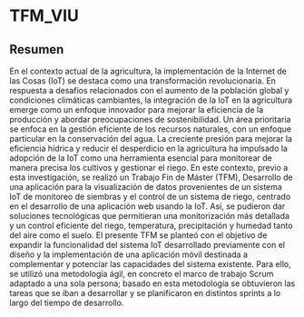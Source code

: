 # TFM_VIU

## Resumen
En el contexto actual de la agricultura, la implementación de la Internet de las Cosas (IoT) se destaca como una transformación revolucionaria. En respuesta a desafíos relacionados con el aumento de la población global y condiciones climáticas cambiantes, la integración de la IoT en la agricultura emerge como un enfoque innovador para mejorar la eficiencia de la producción y abordar preocupaciones de sostenibilidad. Un área prioritaria se enfoca en la gestión eficiente de los recursos naturales, con un enfoque particular en la conservación del agua. La creciente presión para mejorar la eficiencia hídrica y reducir el desperdicio en la agricultura ha impulsado la adopción de la IoT como una herramienta esencial para monitorear de manera precisa los cultivos y gestionar el riego.
En este contexto, previo a esta investigación, se realizó un Trabajo Fin de Máster (TFM), Desarrollo de una aplicación para la visualización de datos provenientes de un sistema IoT de monitoreo de siembras y el control de un sistema de riego, centrado en el desarrollo de una aplicación web usando la IoT. Así, se pudieron dar soluciones tecnológicas que permitieran una monitorización más detallada y un control eficiente del riego, temperatura, precipitación y humedad tanto del aire como el suelo.
El presente TFM se planteó con el objetivo de expandir la funcionalidad del sistema IoT desarrollado previamente con el diseño y la implementación de una aplicación móvil destinada a complementar y potenciar las capacidades del sistema existente. Para ello, se utilizó una metodología ágil, en concreto el marco de trabajo Scrum adaptado a una sola persona; basado en esta metodología se obtuvieron las tareas que se iban a desarrollar y se planificaron en distintos sprints a lo largo del tiempo de desarrollo.
